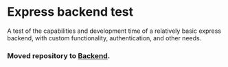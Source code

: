 # Express backend test

A test of the capabilities and development time of a relatively basic express backend, with custom functionality, authentication, and other needs.

### Moved repository to [Backend](https://github.com/Robstoner/backend).
